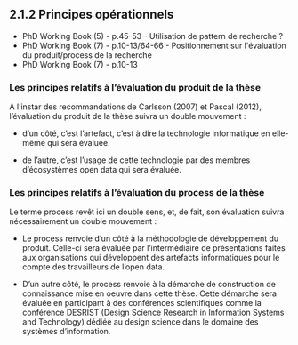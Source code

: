 ## 2.1.2 Principes opérationnels 

- PhD Working Book (5) - p.45-53 - Utilisation de pattern de recherche ? 
- PhD Working Book (7) - p.10-13/64-66 - Positionnement sur l'évaluation du produit/process de la recherche
- PhD Working Book (7) - p.10-13 

### Les principes relatifs à l’évaluation du produit de la thèse

A l’instar des recommandations de Carlsson (2007) et Pascal (2012), l’évaluation du produit de la thèse suivra un double mouvement : 

- d’un côté, c’est l’artefact, c’est à dire la technologie informatique en elle-même qui sera évaluée.

- de l’autre, c’est l’usage de cette technologie par des membres d’écosystèmes open data qui sera évaluée.

### Les principes relatifs à l’évaluation du process de la thèse

Le terme process revêt ici un double sens, et, de fait, son évaluation suivra nécessairement un double mouvement : 

- Le process renvoie d’un côté à la méthodologie de développement du produit. Celle-ci sera évaluée par l’intermédiaire de présentations faites aux organisations qui développent des artefacts informatiques pour le compte des travailleurs de l’open data. 

- D’un autre côté, le process renvoie à la démarche de construction de connaissance mise en oeuvre dans cette thèse. Cette démarche sera évaluée en participant à des conférences scientifiques comme la conférence DESRIST (Design Science Research in Information Systems and Technology) dédiée au design science dans le domaine des systèmes d’information. 
